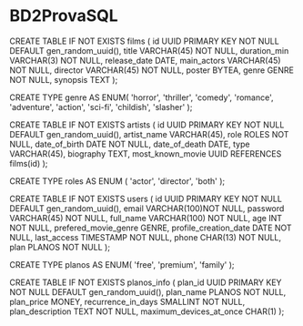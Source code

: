 # BD2ProvaSQL
CREATE TABLE IF NOT EXISTS films (
id UUID PRIMARY KEY NOT NULL DEFAULT gen_random_uuid(),
title VARCHAR(45) NOT NULL,
duration_min VARCHAR(3) NOT NULL,
release_date DATE,
main_actors VARCHAR(45) NOT NULL,
director VARCHAR(45) NOT NULL,
poster BYTEA,
genre GENRE NOT NULL,
synopsis TEXT
);

CREATE TYPE genre AS ENUM(
'horror',
'thriller',
'comedy',
'romance',
'adventure',
'action',
'sci-fi',
'childish',
'slasher'
);

CREATE TABLE IF NOT EXISTS artists (
id UUID PRIMARY KEY NOT NULL DEFAULT gen_random_uuid(),
artist_name VARCHAR(45),
role ROLES NOT NULL,
date_of_birth DATE NOT NULL,
date_of_death DATE,
type VARCHAR(45),
biography TEXT,
most_known_movie UUID REFERENCES films(id)
);

CREATE TYPE roles AS ENUM (
'actor',
'director',
'both'
);

CREATE TABLE IF NOT EXISTS users (
id UUID PRIMARY KEY NOT NULL DEFAULT gen_random_uuid(),
email VARCHAR(100)NOT NULL,
password VARCHAR(45) NOT NULL,
full_name VARCHAR(100) NOT NULL,
age INT NOT NULL,
prefered_movie_genre GENRE,
profile_creation_date DATE NOT NULL,
last_access TIMESTAMP NOT NULL,
phone CHAR(13) NOT NULL,
plan PLANOS NOT NULL
);

CREATE TYPE planos AS ENUM(
'free',
'premium',
'family'
);

CREATE TABLE IF NOT EXISTS planos_info (
plan_id UUID PRIMARY KEY NOT NULL DEFAULT gen_random_uuid(),
plan_name PLANOS NOT NULL,
plan_price MONEY,
recurrence_in_days SMALLINT NOT NULL,
plan_description TEXT NOT NULL,
maximum_devices_at_once CHAR(1)
);




